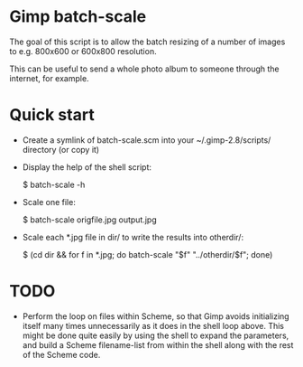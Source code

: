 Gimp batch-scale
================

The goal of this script is to allow the batch resizing of a number of
images to e.g. 800x600 or 600x800 resolution.

This can be useful to send a whole photo album to someone through the
internet, for example.

Quick start
===========

- Create a symlink of batch-scale.scm into your ~/.gimp-2.8/scripts/
  directory (or copy it)

- Display the help of the shell script:

    $ batch-scale -h

- Scale one file:

    $ batch-scale origfile.jpg output.jpg

- Scale each *.jpg file in dir/ to write the results into otherdir/:

    $ (cd dir && for f in *.jpg; do batch-scale "$f" "../otherdir/$f"; done)

TODO
====

- Perform the loop on files within Scheme, so that Gimp avoids
  initializing itself many times unnecessarily as it does in the shell
  loop above.  This might be done quite easily by using the shell to
  expand the parameters, and build a Scheme filename-list from within
  the shell along with the rest of the Scheme code.
